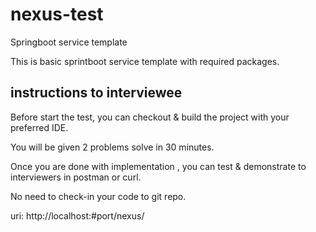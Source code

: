 # nexus-test
Springboot service template 

This is basic sprintboot service template with required packages.

## instructions to interviewee 

Before start the test, you can checkout & build the project with your preferred IDE.

You will be given 2 problems solve in 30 minutes.  

Once you are done with implementation , you can test & demonstrate to interviewers in postman or curl.

No need to check-in your code to git repo.

uri:
http://localhost:#port/nexus/<end-point>
